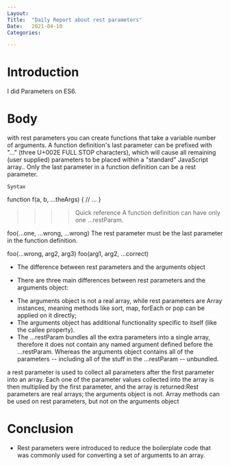 ```yaml
---
Layout:
Title:	"Daily Report about rest parameters"
Date:	2021-04-10
Categories:

---
```


# Introduction

I did Parameters on ES6.

# Body

with rest parameters you can create functions that take a variable number of arguments.
A function definition's last parameter can be prefixed with "..." (three U+002E FULL STOP characters), which will cause all remaining (user supplied) parameters to be placed within a "standard" JavaScript array.. Only the last parameter in a function definition can be a rest parameter.

    Syntax
function f(a, b, ...theArgs) {
  // ...
}


>>>> Quick reference
A function definition can have only one ...restParam.

foo(...one, ...wrong, ...wrong)
The rest parameter must be the last parameter in the function definition.

foo(...wrong, arg2, arg3)
foo(arg1, arg2, ...correct)

 - The difference between rest parameters and the arguments object
* There are three main differences between rest parameters and the arguments object:

- The arguments object is not a real array, while rest parameters are Array instances, meaning methods like sort, map, forEach or pop can be applied on it directly;
- The arguments object has additional functionality specific to itself (like the callee property).
- The ...restParam bundles all the extra parameters into a single array, therefore it does not contain any named argument defined before the ...restParam. Whereas the arguments object contains all of the parameters -- including all of the stuff in the ...restParam -- unbundled.

a rest parameter is used to collect all parameters after the first parameter into an array. Each one of the parameter values collected into the array is then multiplied by the first parameter, and the array is returned:Rest parameters are real arrays; the arguments object is not.
Array methods can be used on rest parameters, but not on the arguments object

# Conclusion


* Rest parameters were introduced to reduce the boilerplate code that was commonly used for converting a set of arguments to an array.